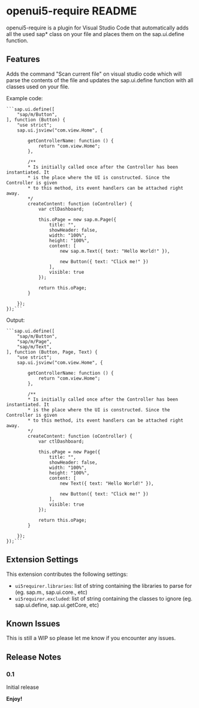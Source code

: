 # openui5-require README

openui5-require is a plugin for Visual Studio Code that automatically adds all the used sap* class on your file and places them on the sap.ui.define function.

## Features

Adds the command "Scan current file" on visual studio code which will parse the contents of the file and updates the sap.ui.define function with all classes used on your file.

Example code:

    ```sap.ui.define([
        "sap/m/Button",
    ], function (Button) {
        "use strict";
        sap.ui.jsview("com.view.Home", {

            getControllerName: function () {
                return "com.view.Home";
            },

            /**
            * Is initially called once after the Controller has been instantiated. It
            * is the place where the UI is constructed. Since the Controller is given
            * to this method, its event handlers can be attached right away.
            */
            createContent: function (oController) {
                var ctlDashboard;

                this.oPage = new sap.m.Page({
                    title: "",
                    showHeader: false,
                    width: "100%",
                    height: "100%",
                    content: [
                        new sap.m.Text({ text: "Hello World!" }),

                        new Button({ text: "Click me!" })
                    ],
                    visible: true
                });

                return this.oPage;
            }

        });
    });```


Output:

    ```sap.ui.define([
        "sap/m/Button",
        "sap/m/Page",
        "sap/m/Text",
    ], function (Button, Page, Text) {
        "use strict";
        sap.ui.jsview("com.view.Home", {

            getControllerName: function () {
                return "com.view.Home";
            },

            /**
            * Is initially called once after the Controller has been instantiated. It
            * is the place where the UI is constructed. Since the Controller is given
            * to this method, its event handlers can be attached right away.
            */
            createContent: function (oController) {
                var ctlDashboard;

                this.oPage = new Page({
                    title: "",
                    showHeader: false,
                    width: "100%",
                    height: "100%",
                    content: [
                        new Text({ text: "Hello World!" }),

                        new Button({ text: "Click me!" })
                    ],
                    visible: true
                });

                return this.oPage;
            }

        });
    });```


## Extension Settings

This extension contributes the following settings:

* `ui5requirer.libraries`: list of string containing the libraries to parse for (eg. sap.m., sap.ui.core., etc)
* `ui5requirer.excluded`: list of string containing the classes to ignore (eg. sap.ui.define, sap.ui.getCore, etc)

## Known Issues

This is still a WIP so please let me know if you encounter any issues.

## Release Notes

### 0.1

Initial release

**Enjoy!**
